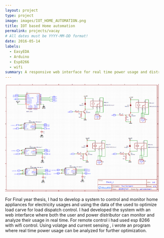 ```yaml
---
layout: project
type: project
image: images/IOT_HOME_AUTOMATION.png
title: IOT based Home automation
permalink: projects/vacay
# All dates must be YYYY-MM-DD format!
date: 2016-05-14
labels:
  - EasyEDA
  - Arduino
  - Esp8266
  - wifi
summary: A responsive web interface for real time power usage and distribution to optimize load dispatch.
---
```


<img class="ui medium right floated rounded image" src="../images/IOT_HOME_AUTOMATION.png">

For Final year thesis,  I had to develop a system to control and monitor home appliances for electricity usages and using the data of the used to optimize load carve for load dispatch control. I had developed the system with an web interfarce where both the user and power distributor can monitor and analyze their usage in real time. For remote control i had used esp 8266 with wifi control. Using volatge and current sensing , i wrote an program where real time power usage can be analyzed for further optimization. 
